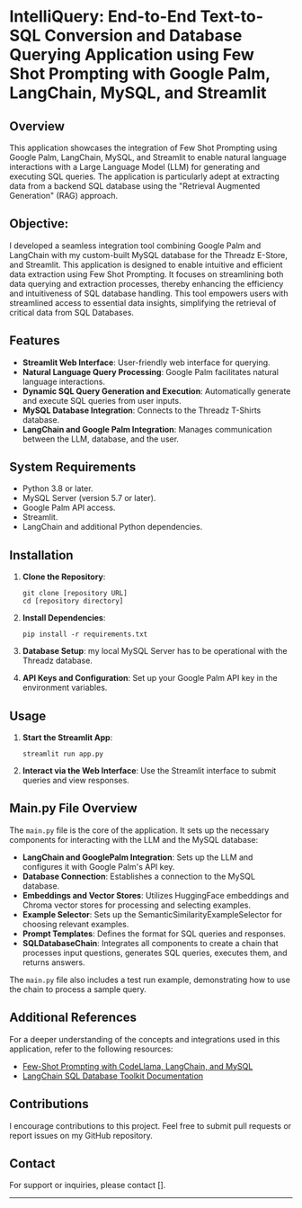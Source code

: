# IntelliQuery: End-to-End Text-to-SQL Conversion and Database Querying Application using Few Shot Prompting with Google Palm, LangChain, MySQL, and Streamlit

## Overview

This application showcases the integration of Few Shot Prompting using Google Palm, LangChain, MySQL, and Streamlit to enable natural language interactions with a Large Language Model (LLM) for generating and executing SQL queries. The application is particularly adept at extracting data from a backend SQL database using the "Retrieval Augmented Generation" (RAG) approach.

## Objective: 

I developed a seamless integration tool combining Google Palm and LangChain with my custom-built MySQL database for the Threadz E-Store, and Streamlit. This application is designed to enable intuitive and efficient data extraction using Few Shot Prompting. It focuses on streamlining both data querying and extraction processes, thereby enhancing the efficiency and intuitiveness of SQL database handling. This tool empowers users with streamlined access to essential data insights, simplifying the retrieval of critical data from SQL Databases.

## Features

- **Streamlit Web Interface**: User-friendly web interface for querying.
- **Natural Language Query Processing**: Google Palm facilitates natural language interactions.
- **Dynamic SQL Query Generation and Execution**: Automatically generate and execute SQL queries from user inputs.
- **MySQL Database Integration**: Connects to the Threadz T-Shirts database.
- **LangChain and Google Palm Integration**: Manages communication between the LLM, database, and the user.

## System Requirements

- Python 3.8 or later.
- MySQL Server (version 5.7 or later).
- Google Palm API access.
- Streamlit.
- LangChain and additional Python dependencies.

## Installation

1. **Clone the Repository**:
   ```
   git clone [repository URL]
   cd [repository directory]
   ```

2. **Install Dependencies**:
   ```
   pip install -r requirements.txt
   ```

3. **Database Setup**:
   my local MySQL Server has to be operational with the Threadz database.

4. **API Keys and Configuration**: 
   Set up your Google Palm API key in the environment variables.

## Usage

1. **Start the Streamlit App**:
   ```
   streamlit run app.py
   ```

2. **Interact via the Web Interface**:
   Use the Streamlit interface to submit queries and view responses.

## Main.py File Overview

The `main.py` file is the core of the application. It sets up the necessary components for interacting with the LLM and the MySQL database:

- **LangChain and GooglePalm Integration**: Sets up the LLM and configures it with Google Palm's API key.
- **Database Connection**: Establishes a connection to the MySQL database.
- **Embeddings and Vector Stores**: Utilizes HuggingFace embeddings and Chroma vector stores for processing and selecting examples.
- **Example Selector**: Sets up the SemanticSimilarityExampleSelector for choosing relevant examples.
- **Prompt Templates**: Defines the format for SQL queries and responses.
- **SQLDatabaseChain**: Integrates all components to create a chain that processes input questions, generates SQL queries, executes them, and returns answers.

The `main.py` file also includes a test run example, demonstrating how to use the chain to process a sample query.

## Additional References

For a deeper understanding of the concepts and integrations used in this application, refer to the following resources:

- [Few-Shot Prompting with CodeLlama, LangChain, and MySQL](https://medium.com/@yernenip/few-shot-prompting-with-codellama-langchain-and-mysql-94020ee16a08)
- [LangChain SQL Database Toolkit Documentation](https://python.langchain.com/docs/integrations/toolkits/sql_database)


## Contributions

I encourage contributions to this project. Feel free to submit pull requests or report issues on my GitHub repository.


## Contact

For support or inquiries, please contact [].

---

